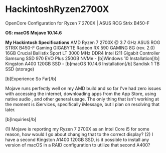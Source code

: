 # HackintoshRyzen2700X
OpenCore Configuration for Ryzen 7 2700X | ASUS ROG Strix B450-F

**OS: macOS Mojave 10.14.6**

**My Hackintosh Specifications**
AMD Ryzen 7 2700X @ 3.7 GHz
ASUS ROG STRIX B450-F Gaming
GIGABYTE Radeon RX 590 GAMING 8G (rev. 2.0)
16GB Crucial Ballistix Sport LT 3000 MHz DDR4
Intel I211 Gigabit Controller
Samsung SSD 970 EVO Plus 250GB NVMe - [b]Windows 10 Installation[/b]
Kingston A400 120GB SSD - [b]macOS 10.14.6 Installation[/b]
Sandisk 1 TB SSD (storage)

[b]Experience So Far[/b]

Mojave runs perfectly well on my AMD build and so far I've had zero issues with accessing the internet, downloading apps from the App Store, using native audio , and other general usage. The only thing that isn't working at the moment is iServices, specifically iMessage, but I plan on resolving that later. 

[b]Inquiries[/b]

(1) Mojave is reporting my Ryzen 7 2700X as an Intel Core i5 for some reason, how would I go about changing that to the correct display?
(2) I have a second Kingston A1400 120GB SSD, is it possible to install any version of macOS in a RAID configuration to utilize that second A400?
